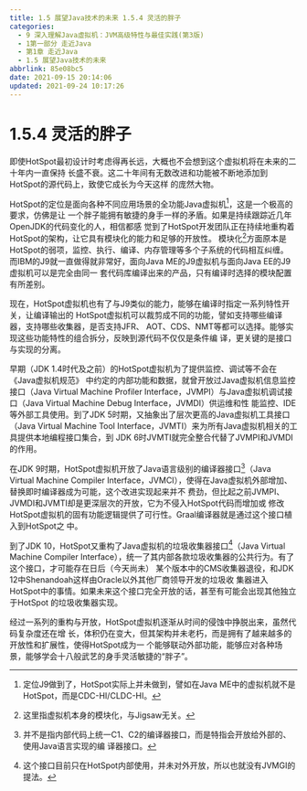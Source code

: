 ```yaml
---
title: 1.5 展望Java技术的未来 1.5.4 灵活的胖子
categories: 
  - 9 深入理解Java虛拟机：JVM高级特性与最佳实践(第3版)
  - 1第一部分 走近Java
  - 第1章 走近Java
  - 1.5 展望Java技术的未来
abbrlink: 85e08bc5
date: 2021-09-15 20:14:06
updated: 2021-09-24 10:17:26
---
```

# 1.5.4 灵活的胖子
即使HotSpot最初设计时考虑得再长远，大概也不会想到这个虚拟机将在未来的二十年内一直保持 长盛不衰。这二十年间有无数改进和功能被不断地添加到HotSpot的源代码上，致使它成长为今天这样 的庞然大物。

HotSpot的定位是面向各种不同应用场景的全功能Java虚拟机[^1]，这是一个极高的要求，仿佛是让 一个胖子能拥有敏捷的身手一样的矛盾。如果是持续跟踪近几年OpenJDK的代码变化的人，相信都感 觉到了HotSpot开发团队正在持续地重构着HotSpot的架构，让它具有模块化的能力和足够的开放性。 模块化[^2]方面原本是HotSpot的弱项，监控、执行、编译、内存管理等多个子系统的代码相互纠缠。 而IBM的J9就一直做得就非常好，面向Java ME的J9虚拟机与面向Java EE的J9虚拟机可以是完全由同一 套代码库编译出来的产品，只有编译时选择的模块配置有所差别。

现在，HotSpot虚拟机也有了与J9类似的能力，能够在编译时指定一系列特性开关，让编译输出的 HotSpot虚拟机可以裁剪成不同的功能，譬如支持哪些编译器，支持哪些收集器，是否支持JFR、 AOT、CDS、NMT等都可以选择。能够实现这些功能特性的组合拆分，反映到源代码不仅仅是条件编 译，更关键的是接口与实现的分离。

早期（JDK 1.4时代及之前）的HotSpot虚拟机为了提供监控、调试等不会在《Java虚拟机规范》 中约定的内部功能和数据，就曾开放过Java虚拟机信息监控接口（Java Virtual Machine Profiler Interface，JVMPI）与Java虚拟机调试接口（Java Virtual Machine Debug Interface，JVMDI）供运维和性 能监控、IDE等外部工具使用。到了JDK 5时期，又抽象出了层次更高的Java虚拟机工具接口（Java Virtual Machine Tool Interface，JVMTI）来为所有Java虚拟机相关的工具提供本地编程接口集合，到 JDK 6时JVMTI就完全整合代替了JVMPI和JVMDI的作用。

在JDK 9时期，HotSpot虚拟机开放了Java语言级别的编译器接口[^3]（Java Virtual Machine Compiler Interface，JVMCI），使得在Java虚拟机外部增加、替换即时编译器成为可能，这个改进实现起来并不 费劲，但比起之前JVMPI、JVMDI和JVMTI却是更深层次的开放，它为不侵入HotSpot代码而增加或 修改HotSpot虚拟机的固有功能逻辑提供了可行性。Graal编译器就是通过这个接口植入到HotSpot之 中。

到了JDK 10，HotSpot又重构了Java虚拟机的垃圾收集器接口[^4]（Java Virtual Machine Compiler Interface），统一了其内部各款垃圾收集器的公共行为。有了这个接口，才可能存在日后（今天尚未） 某个版本中的CMS收集器退役，和JDK 12中Shenandoah这样由Oracle以外其他厂商领导开发的垃圾收 集器进入HotSpot中的事情。如果未来这个接口完全开放的话，甚至有可能会出现其他独立于HotSpot 的垃圾收集器实现。

经过一系列的重构与开放，HotSpot虚拟机逐渐从时间的侵蚀中挣脱出来，虽然代码复杂度还在增 长，体积仍在变大，但其架构并未老朽，而是拥有了越来越多的开放性和扩展性，使得HotSpot成为一 个能够联动外部功能，能够应对各种场景，能够学会十八般武艺的身手灵活敏捷的“胖子”。


[^1]: 定位J9做到了，HotSpot实际上并未做到，譬如在Java ME中的虚拟机就不是HotSpot，而是CDC-HI/CLDC-HI。 
[^2]: 这里指虚拟机本身的模块化，与Jigsaw无关。 
[^3]: 并不是指内部代码上统一C1、C2的编译器接口，而是特指会开放给外部的、使用Java语言实现的编 译器接口。 
[^4]: 这个接口目前只在HotSpot内部使用，并未对外开放，所以也就没有JVMGI的提法。
